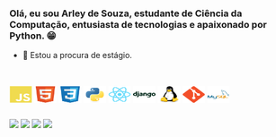 ### Olá, eu sou Arley de Souza, estudante de Ciência da Computação, entusiasta de tecnologias e apaixonado por Python. 😁


- 🔭 Estou a procura de estágio.

 

##

  <div style="display: inline_block"><br>
  <img align="center" alt="Arley-Js" height="30" width="40" src="https://raw.githubusercontent.com/devicons/devicon/master/icons/javascript/javascript-plain.svg">
  <img align="center" alt="Arley-HTML" height="30" width="40" src="https://raw.githubusercontent.com/devicons/devicon/master/icons/html5/html5-original.svg">
  <img align="center" alt="Arley-CSS" height="30" width="40" src="https://raw.githubusercontent.com/devicons/devicon/master/icons/css3/css3-original.svg">
  <img align="center" alt="Arley-Python" height="30" width="40" src="https://raw.githubusercontent.com/devicons/devicon/master/icons/python/python-original.svg">
  <img align="center" alt="Arley-Python" height="30" width="40" src="https://raw.githubusercontent.com/devicons/devicon/master/icons/react/react-original.svg">
  <img align="center" alt="Arley-Python" height="30" width="40" src="https://github.com/devicons/devicon/blob/master/icons/django/django-plain-wordmark.svg">
  <img align="center" alt="Arley-Python" height="30" width="40" src="https://github.com/devicons/devicon/blob/master/icons/linux/linux-original.svg">
  <img align="center" alt="Arley-Python" height="30" width="40" src="https://github.com/devicons/devicon/blob/master/icons/git/git-original.svg">
  <img align="center" alt="Arley-Python" height="30" width="40" src="https://github.com/devicons/devicon/blob/master/icons/mysql/mysql-original-wordmark.svg">
  
</div>
  
 ##
  
  
  <div> 
  
  <a href="https://instagram.com/arleyaeon" target="_blank"><img src="https://img.shields.io/badge/-Instagram-%23E4405F?style=for-the-badge&logo=instagram&logoColor=white" target="_blank"></a>
 <a href="https://discord.gg/5CHjqfDNtv" target="_blank"><img src="https://img.shields.io/badge/Discord-7289DA?style=for-the-badge&logo=discord&logoColor=white" target="_blank"></a> 
  <a href = "mailto:arleysbastista"><img src="https://img.shields.io/badge/-Gmail-%23333?style=for-the-badge&logo=gmail&logoColor=white" target="_blank"></a>
  <a href="https://www.linkedin.com/in/arleysouzadev" target="_blank"><img src="https://img.shields.io/badge/-LinkedIn-%230077B5?style=for-the-badge&logo=linkedin&logoColor=white" target="_blank"></a> 
